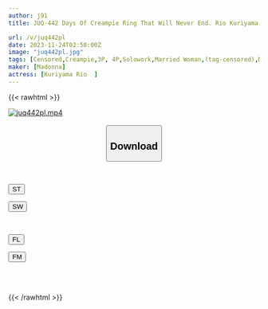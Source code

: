 ```yaml
---
author: j91
title: JUQ-442 Days Of Creampie Ring That Will Never End. Rio Kuriyama

url: /v/juq442pl
date: 2023-11-24T02:50:00Z
image: "juq442pl.jpg"
tags: [Censored,Creampie,3P, 4P,Solowork,Married Woman,(tag-censored),Mature Woman	 ]
maker: [Madonna]
actress: [Kuriyama Rio  ]
---
```



{{< rawhtml >}}

<div class="video" data-videoid="dqxxAx2kmbhQ4k">
    <a href="javascript:;">
        <img src="/v/juq442pl/juq442pl.jpg" width="WIDTH" height="HEIGHT" alt="juq442pl.mp4" loading="lazy">
    </a>
</div>

<script type="text/javascript" src="https://j91.asia/asset/on-demand-st.js"></script>

<br>
  <link rel="stylesheet" href="https://j91.asia/asset/bs5.css">
  
  <center>
  <button class="btn btn-primary" type="button" data-bs-toggle="collapse" data-bs-target=".multi-collapse" aria-expanded="false" aria-controls="multiCollapseExample1 multiCollapseExample2"><h2>Download</h2></button></center>
</p>
<div class="row">
  <div class="col">
    <div class="collapse multi-collapse" id="multiCollapseExample1">
      <div class="card card-body">
	      	      <br>
<div class="buttons">  
<p><a href="https://streamtape.to/v/dqxxAx2kmbhQ4k" target="_blank"><button class="btn-hover color-3"><i class="fa fa-download"></i> ST</button></a></p>
<p><a href="https://flaswish.com/5lwig0hupv32" target="_blank"><button class="btn-hover color-2"><i class="fa fa-download"></i> SW</button></a></p></div>
    </div>
  </div>
</div>
  <div class="col">
    <div class="collapse multi-collapse" id="multiCollapseExample2">
      <div class="card card-body">
	      <br>
<div class="buttons">
<p><a href="https://filelions.site/f/p85cn2ztkucn" target="_blank"><button class="btn-hover color-9"><i class="fa fa-download"></i> FL</button></a></p>
<p><a href="https://filemoon.sx/d/573a3dvhi57v" target="_blank"><button class="btn-hover color-8"><i class="fa fa-download"></i> FM</button></a></p></div>
<br><br>
      </div>
    </div>
  </div>
</div>

{{< /rawhtml >}}
